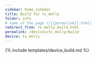 ```yaml
---
sidebar: home_sidebar
title: Build for tv_molly
folder: info
# name of the page (/{{permalink}}.html)
redirect_from: tv_molly_build.html
permalink: /devices/tv_molly/build
device: tv_molly
---
```

{% include templates/device_build.md %}
